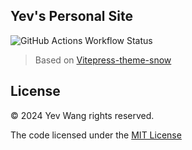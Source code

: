 ## Yev's Personal Site

![GitHub Actions Workflow Status](https://img.shields.io/github/actions/workflow/status/wangyewei/yev/.github%2Fworkflows%2F)

> Based on [Vitepress-theme-snow](https://github.com/wangyewei/vitepress-theme-snow)

## License

&copy; 2024 Yev Wang rights reserved.

The code licensed under the [MIT License](./LICENSE)
